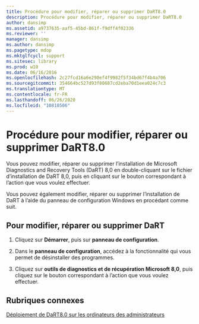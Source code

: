 ```yaml
---
title: Procédure pour modifier, réparer ou supprimer DaRT8.0
description: Procédure pour modifier, réparer ou supprimer DaRT8.0
author: dansimp
ms.assetid: a9737635-aaf5-45bd-861f-f9dff4f02336
ms.reviewer: ''
manager: dansimp
ms.author: dansimp
ms.pagetype: mdop
ms.mktglfcycl: support
ms.sitesec: library
ms.prod: w10
ms.date: 06/16/2016
ms.openlocfilehash: 2c27fcd16a6e290ef4f9982f5f34bd67f4b4a706
ms.sourcegitcommit: 354664bc527d93f80687cd2eba70d1eea024c7c3
ms.translationtype: MT
ms.contentlocale: fr-FR
ms.lasthandoff: 06/26/2020
ms.locfileid: "10810506"
---
```

# Procédure pour modifier, réparer ou supprimer DaRT8.0


Vous pouvez modifier, réparer ou supprimer l’installation de Microsoft Diagnostics and Recovery Tools (DaRT) 8,0 en double-cliquant sur le fichier d’installation de DaRT 8,0, puis en cliquant sur le bouton correspondant à l’action que vous voulez effectuer.

Vous pouvez également modifier, réparer ou supprimer l’installation de DaRT à l’aide du panneau de configuration Windows en procédant comme suit.

## Pour modifier, réparer ou supprimer DaRT


1.  Cliquez sur **Démarrer**, puis sur **panneau de configuration**.

2.  Dans le **panneau de configuration**, accédez à la fonctionnalité qui vous permet de désinstaller des programmes.

3.  Cliquez sur **outils de diagnostics et de récupération Microsoft 8,0**, puis cliquez sur le bouton correspondant à l’action que vous voulez effectuer.

## Rubriques connexes


[Déploiement de DaRT8.0 sur les ordinateurs des administrateurs](deploying-dart-80-to-administrator-computers-dart-8.md)

 

 





